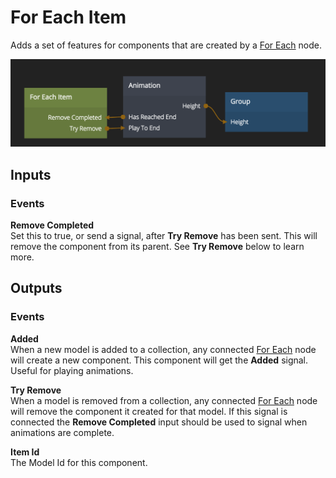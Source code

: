 # For Each Item

Adds a set of features for components that are created by a [For Each][0] node.

![](for-each-item.png)

<div class = "node-inputs">

## Inputs
### Events
**Remove Completed**  
Set this to true, or send a signal, after **Try Remove** has been sent. This will remove the component from its parent.
See **Try Remove** below to learn more.

</div>

<div class = "node-outputs">

 ## Outputs
 ### Events
 **Added**  
 When a new model is added to a collection, any connected [For Each][0] node will create a new component. This component will get the
 **Added** signal. Useful for playing animations.

 **Try Remove**  
 When a model is removed from a collection, any connected [For Each][0] node will remove the component it created for that model.
 If this signal is connected the **Remove Completed** input should be used to signal when animations are complete.

 **Item Id**  
 The Model Id for this component.

[0]: ./for-each

</div>
